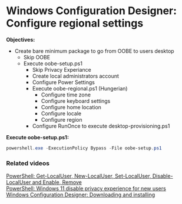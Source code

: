 # Windows Configuration Designer: Configure regional settings

<b>Objectives:</b>

* Create bare minimum package to go from OOBE to users desktop
    * Skip OOBE
    * Execute oobe-setup.ps1
        * Skip Privacy Experiance
        * Create local administrators account
        * Configure Power Settings
        * Execute oobe-regional.ps1 (Hungerian)
            * Configure time zone
            * Configure keyboard settings
            * Configure home location
            * Configure locale
            * Configure region
        * Configure RunOnce to execute desktop-provisioning.ps1

<b>Execute oobe-setup.ps1:</b>

```powershell
powershell.exe -ExecutionPolicy Bypass -File oobe-setup.ps1
```

### Related videos

[PowerShell: Get-LocalUser, New-LocalUser, Set-LocalUser, Disable-LocalUser and Enable, Remove](https://youtu.be/9PtT7FfPO3Q) <br />
[PowerShell: Windows 11 disable privacy experience for new users](https://youtu.be/YSVsOY2A7F8) <br />
[Windows Configuration Designer: Downloading and installing](https://youtu.be/cSa12YaNMbU)